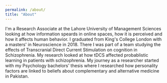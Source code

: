 ```yaml
---
permalink: /about/
title: "About"
---
```


I'm a Research Associate at the Lahore University of Management Sciences looking at how information speards in online spaces, how it is perceived and how it affects human behavior.
I graduated from King's College London with a masters' in Neuroscience in 2018. There I was part of a team studying the effects of Transcranial Direct Current Stimulation on cognition
in Schizophrenia. My research looked at how tDCS affected probablistic learning in patients with schizophrenia. My journey as a researcher started with my Psychology bachelors' thesis
where I researched how personality factors are linked to beliefs about complementary and alternative medicine in Pakistan.
